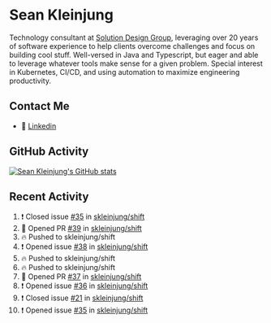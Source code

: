 # Sean Kleinjung

Technology consultant at [Solution Design Group](https://solutiondesign.com/), leveraging over 20 years of software experience to help clients overcome challenges and focus on building cool stuff. Well-versed in Java and Typescript, but eager and able to leverage whatever tools make sense for a given problem. Special interest in Kubernetes, CI/CD, and using automation to maximize engineering productivity.

<!--
**skleinjung/skleinjung** is a ✨ _special_ ✨ repository because its `README.md` (this file) appears on your GitHub profile.

Here are some ideas to get you started:

- 🔭 I’m currently working on ...
- 🌱 I’m currently learning ...
- 👯 I’m looking to collaborate on ...
- 🤔 I’m looking for help with ...
- 💬 Ask me about ...
- 📫 How to reach me: ...
- 😄 Pronouns: ...
- ⚡ Fun fact: ...
-->

## Contact Me

<!-- - 💬 [Personal site](https://phatho-folio.now.sh/) -->
- 🔗 [Linkedin](https://www.linkedin.com/in/sean-kleinjung/)
<!-- - 📧 <a href="mailto:hohuuphat22@gmail.com">Email</a> -->

<!-- - 🤐 <a id="raw-url" href="https://nightly.link/DeKal/dekal-cv-v2/workflows/build/main/huuphatho_cv.zip">Latest Resume (.zip)</a>
- 📄 <a id="raw-url" href="https://raw.githubusercontent.com/DeKal/DeKal/master/cv/phathuuho_cv.pdf">Resume (Manually uploaded)</a> -->

## GitHub Activity

[![Sean Kleinjung's GitHub stats](https://github-readme-stats.vercel.app/api?username=skleinjung&show_icons=true&theme=dark&count_private=true)](https://github.com/skleinjung)

## Recent Activity
<!--START_SECTION:activity-->
1. ❗️ Closed issue [#35](https://github.com/skleinjung/shift/issues/35) in [skleinjung/shift](https://github.com/skleinjung/shift)
2. 💪 Opened PR [#39](https://github.com/skleinjung/shift/pull/39) in [skleinjung/shift](https://github.com/skleinjung/shift)
3. 🔥 Pushed to skleinjung/shift
4. ❗️ Opened issue [#38](https://github.com/skleinjung/shift/issues/38) in [skleinjung/shift](https://github.com/skleinjung/shift)
5. 🔥 Pushed to skleinjung/shift
6. 🔥 Pushed to skleinjung/shift
7. 💪 Opened PR [#37](https://github.com/skleinjung/shift/pull/37) in [skleinjung/shift](https://github.com/skleinjung/shift)
8. ❗️ Opened issue [#36](https://github.com/skleinjung/shift/issues/36) in [skleinjung/shift](https://github.com/skleinjung/shift)
9. ❗️ Closed issue [#21](https://github.com/skleinjung/shift/issues/21) in [skleinjung/shift](https://github.com/skleinjung/shift)
10. ❗️ Opened issue [#35](https://github.com/skleinjung/shift/issues/35) in [skleinjung/shift](https://github.com/skleinjung/shift)
<!--END_SECTION:activity-->